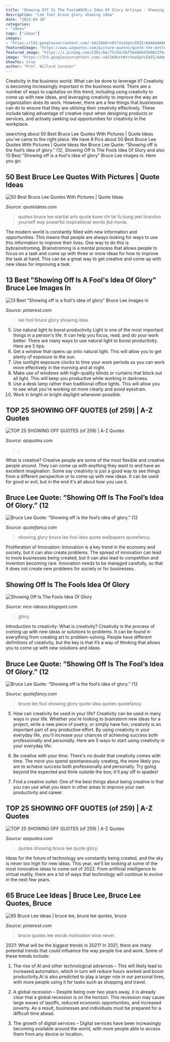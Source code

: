 ```yaml
---
title: "Showing Off Is The Fool&#039;s Idea Of Glory Artinya - Showing Glory Bruce Lee Fool Idea Quote Wallpapers Quotefancy"
description: "Lee fool bruce glory showing idea"
date: "2023-04-10"
categories:
- "ideas"
tags: ["ideas"]
images:
- "https://lh3.googleusercontent.com/-xA22KAUrn0Y/Voa5pVvIN3I/AAAAAAAADvw/OjM4Zr1Z7I4/s500-Ic42/Best%252520bruce%252520lee%252520quotes%252520pics%252520images%252520%25252833%252529.jpg"
featuredImage: "https://www.azquotes.com/picture-quotes/quote-the-better-you-feel-about-yourself-the-less-you-feel-the-need-to-show-off-robert-hand-54-20-53.jpg"
featured_image: "https://i.pinimg.com/236x/bb/f5/bd/bbf5bd404d5098237b4b047200fc50ff.jpg"
image: "https://lh3.googleusercontent.com/-xA22KAUrn0Y/Voa5pVvIN3I/AAAAAAAADvw/OjM4Zr1Z7I4/s500-Ic42/Best%252520bruce%252520lee%252520quotes%252520pics%252520images%252520%25252833%252529.jpg"
ShowToc: true
author: "Prof. Willard Cormier"
---
```



Creativity in the business world: What can be done to leverage it?
Creativity is becoming increasingly important in the business world. There are a number of ways to capitalize on this trend, including using creativity to come up with new ideas, and leveraging creativity to improve the way an organization does its work. However, there are a few things that businesses can do to ensure that they are utilizing their creativity effectively. These include taking advantage of creative input when designing products or services, and actively seeking out opportunities for creativity in the workplace.

	

		
searching about 50 Best Bruce Lee Quotes With Pictures | Quote Ideas you've came to the right place. We have 8 Pics about 50 Best Bruce Lee Quotes With Pictures | Quote Ideas like Bruce Lee Quote: “Showing off is the fool’s idea of glory.” (12, Showing Off Is The Fools Idea Of Glory and also 13 Best &quot;Showing off is a fool&#039;s idea of glory&quot; Bruce Lee images in. Here you go:
		
    
## 50 Best Bruce Lee Quotes With Pictures | Quote Ideas

<img loading=lazy src="https://lh3.googleusercontent.com/-xA22KAUrn0Y/Voa5pVvIN3I/AAAAAAAADvw/OjM4Zr1Z7I4/s500-Ic42/Best%252520bruce%252520lee%252520quotes%252520pics%252520images%252520%25252833%252529.jpg" onerror="this.onerror=null;this.src='https://tse3.mm.bing.net/th?id=OIP.v5o6rAGTxwQF7F-ZmouZfwHaHa&amp;pid=15.1';" alt="50 Best Bruce Lee Quotes With Pictures | Quote Ideas">

_Source: quoteideas.com_

>quotes bruce lee martial arts quote kune chi tai fu kung jeet brandon yourself way powerful inspirational words jkd movie. 

	

The modern world is constantly filled with new information and opportunities. This means that people are always looking for ways to use this information to improve their lives. One way to do this is bybrainstroming. Brainstroming is a mental process that allows people to focus on a task and come up with three or more ideas for how to improve the task at hand. This can be a great way to get creative and come up with new ideas for improving a task.

    
## 13 Best &quot;Showing Off Is A Fool&#039;s Idea Of Glory&quot; Bruce Lee Images In

<img loading=lazy src="https://i.pinimg.com/236x/bb/f5/bd/bbf5bd404d5098237b4b047200fc50ff.jpg" onerror="this.onerror=null;this.src='https://tse2.mm.bing.net/th?id=OIP.VieldvlS0qmNhHnxTEMfnQAAAA&amp;pid=15.1';" alt="13 Best &quot;Showing off is a fool&#039;s idea of glory&quot; Bruce Lee images in">

_Source: pinterest.com_

>lee fool bruce glory showing idea. 

	

5) Use natural light to boost productivity
Light is one of the most important things in a person's life. It can help you focus, read, and do your work better. There are many ways to use natural light to boost productivity. Here are 5 tips:
1) Get a window that opens up onto natural light. This will allow you to get plenty of exposure to the sun.
2) Use sunlight exposure clocks to time your work periods so you can work more effectively in the morning and at night.
3) Make use of windows with high-quality blinds or curtains that block out all light. This will keep you productive while working in darkness.
4) Use a desk lamp rather than traditional office lights. This will allow you to see what you're working on more clearly and avoid eyestrain.
5) Work in bright or bright daylight whenever possible.

    
## TOP 25 SHOWING OFF QUOTES (of 259) | A-Z Quotes

<img loading=lazy src="https://www.azquotes.com/picture-quotes/quote-the-better-you-feel-about-yourself-the-less-you-feel-the-need-to-show-off-robert-hand-54-20-53.jpg" onerror="this.onerror=null;this.src='https://tse4.mm.bing.net/th?id=OIP.7_xwMPmMKRvFFal5XT4WMgHaDf&amp;pid=15.1';" alt="TOP 25 SHOWING OFF QUOTES (of 259) | A-Z Quotes">

_Source: azquotes.com_

>. 

	

What is creative?
Creative people are some of the most flexible and creative people around. They can come up with anything they want to and have an excellent imagination. Some say creativity is just a good way to see things from a different perspective or to come up with new ideas. It can be used for good or evil, but in the end it's all about how you use it.

    
## Bruce Lee Quote: “Showing Off Is The Fool’s Idea Of Glory.” (12

<img loading=lazy src="https://quotefancy.com/media/wallpaper/3840x2160/1721911-Bruce-Lee-Quote-Showing-off-is-the-fool-s-idea-of-glory.jpg" onerror="this.onerror=null;this.src='https://tse1.mm.bing.net/th?id=OIP.HzgiMGla5AQvIPIWyj80vwHaEK&amp;pid=15.1';" alt="Bruce Lee Quote: “Showing off is the fool’s idea of glory.” (12">

_Source: quotefancy.com_

>showing glory bruce lee fool idea quote wallpapers quotefancy. 

	

Proliferation of Innovation:
Innovation is a key trend in the economy and society, but it can also create problems. The spread of innovation can lead to more businesses being created, but it can also lead to competition and Invention becoming rare. Innovation needs to be managed carefully, so that it does not create new problems for society or for businesses.

    
## Showing Off Is The Fools Idea Of Glory

<img loading=lazy src="https://images-na.ssl-images-amazon.com/images/I/61PTdudZGKL._SX466_.jpg" onerror="this.onerror=null;this.src='https://tse2.mm.bing.net/th?id=OIP.izYQgcbEh10d8jAH1u1ULgAAAA&amp;pid=15.1';" alt="Showing Off Is The Fools Idea Of Glory">

_Source: nice-ideass.blogspot.com_

>glory. 

	

Introduction to creativity: What is creativity?
Creativity is the process of coming up with new ideas or solutions to problems. It can be found in everything from creating art to problem-solving. People have different definitions of creativity, but the key is that it’s a way of thinking that allows you to come up with new solutions and ideas.

    
## Bruce Lee Quote: “Showing Off Is The Fool’s Idea Of Glory.” (12

<img loading=lazy src="https://quotefancy.com/media/wallpaper/1600x900/4687432-Bruce-Lee-Quote-Showing-off-is-the-fool-s-idea-of-glory.jpg" onerror="this.onerror=null;this.src='https://tse3.mm.bing.net/th?id=OIP.Bk3sMDVOA0Sp2SmPoCIVLwHaEK&amp;pid=15.1';" alt="Bruce Lee Quote: “Showing off is the fool’s idea of glory.” (12">

_Source: quotefancy.com_

>bruce lee fool showing glory quote idea quotes quotefancy. 

	

5. How can creativity be used in your life?
Creativity can be used in many ways in your life. Whether you're looking to brainstorm new ideas for a project, write a new piece of poetry, or simply have fun, creativity is an important part of any productive effort. By using creativity in your everyday life, you'll increase your chances of achieving success both professionally and personally. Here are 5 ways to start using creativity in your everyday life:
1. Be creative with your time: There's no doubt that creativity comes with time. The more you spend spontaneously creating, the more likely you are to achieve success both professionally and personally. Try going beyond the expected and think outside the box; it'll pay off in spades!

2. Find a creative outlet: One of the best things about being creative is that you can use what you learn in other areas to improve your own productivity and career.

    
## TOP 25 SHOWING OFF QUOTES (of 259) | A-Z Quotes

<img loading=lazy src="https://www.azquotes.com/picture-quotes/quote-showing-off-is-the-fool-s-idea-of-glory-bruce-lee-17-13-80.jpg" onerror="this.onerror=null;this.src='https://tse4.mm.bing.net/th?id=OIP.qeUBVbZ9HpAKB0kyrHOLdQHaDf&amp;pid=15.1';" alt="TOP 25 SHOWING OFF QUOTES (of 259) | A-Z Quotes">

_Source: azquotes.com_

>quotes showing bruce lee quote glory. 

	

Ideas for the future of technology are constantly being created, and the sky is never too high for new ideas. This year, we'll be looking at some of the most innovative ideas to come out of 2022. From artificial intelligence to virtual reality, there are a lot of ways that technology will continue to evolve in the next few years.

    
## 65 Bruce Lee Ideas | Bruce Lee, Bruce Lee Quotes, Bruce

<img loading=lazy src="https://i.pinimg.com/236x/19/80/ce/1980cefb4c9d8f8f5da4bccf971888bc--fool-quotes-man-quotes.jpg" onerror="this.onerror=null;this.src='https://tse4.mm.bing.net/th?id=OIP.pUlT2mw7T-0IDkYtLMvTxAHaHa&amp;pid=15.1';" alt="65 Bruce Lee ideas | bruce lee, bruce lee quotes, bruce">

_Source: pinterest.com_

>bruce quotes lee words motivation wise never. 

	

2021: What will be the biggest trends in 2021?
In 2021, there are many potential trends that could influence the way people live and work. Some of these trends include:
1. The rise of AI and other technological advances – This will likely lead to increased automation, which in turn will reduce hours worked and boost productivity.AI is also predicted to play a larger role in our personal lives, with more people using it for tasks such as shopping and travel.

2. A global recession – Despite being over two years away, it is already clear that a global recession is on the horizon. This recession may cause large waves of layoffs, reduced economic opportunities, and increased poverty. As a result, businesses and individuals must be prepared for a difficult time ahead.

3. The growth of digital services – Digital services have been increasingly becoming available around the world, with more people able to access them from any device or location.

